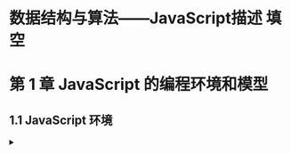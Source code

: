 <!-- markdownlint-disable MD033 -->
# 数据结构与算法——JavaScript描述 填空

# 第 1 章 JavaScript 的编程环境和模型

## 1.1 JavaScript 环境

<details>
  <summary></summary>
  <div></div>
</details>
